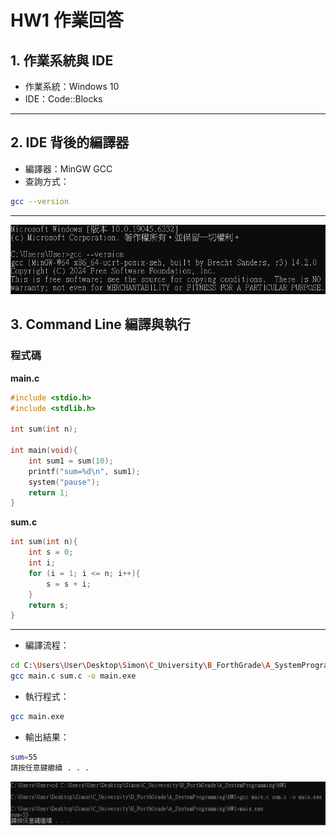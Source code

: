# HW1 作業回答

## 1. 作業系統與 IDE
- 作業系統：Windows 10  
- IDE：Code::Blocks  

---

## 2. IDE 背後的編譯器
- 編譯器：MinGW GCC  
- 查詢方式：  
```bash
gcc --version
```
---
![第一題跟第二題](Q1andQ2.png)
## 3. Command Line 編譯與執行

### 程式碼
**main.c**
```c
#include <stdio.h>
#include <stdlib.h>

int sum(int n);

int main(void){
    int sum1 = sum(10);
    printf("sum=%d\n", sum1);
    system("pause");
    return 1;
}
```
**sum.c**
```c
int sum(int n){
    int s = 0;
    int i;
    for (i = 1; i <= n; i++){
        s = s + i;
    }
    return s;
}
```

---
- 編譯流程：
```bash
cd C:\Users\User\Desktop\Simon\C_University\B_ForthGrade\A_SystemProgramming\HW1
gcc main.c sum.c -o main.exe
```

- 執行程式：
```bash
gcc main.exe
```

- 輸出結果：
```bash
sum=55
請按任意鍵繼續 . . .
```
![第三題](Q3.png)
